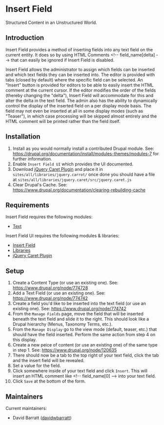 # Insert Field

Structured Content in an Unstructured World.

## Introduction
Insert Field provides a method of inserting fields into any text field on the
current entity. It does so by using HTML Comments
&lt;!-- field_name[delta] --&gt;
that can easily be ignored if Insert Field is disabled.

Insert Field allows the administrator to assign which fields can be inserted
and which text fields they can be inserted into. The editor is provided with
tabs (closed by default) where the specific field can be selected. An "Insert"
button is provided for editors to be able to easily insert the HTML comment at
the current cursor. If the editor modifies the order of the fields (thereby
changing the "delta"), Insert Field will accommodate for this and alter the
delta in the text field. The admin also has the ability to dynamically control
the display of the inserted field on a per display mode basis. The field may
not even be inserted at all in some display modes (such as "Teaser"), in which
case processing will be skipped almost entirely and the HTML comment will be
printed rather than the field itself.

## Installation
1. Install as you would normally install a contributed Drupal module.
   See: https://drupal.org/documentation/install/modules-themes/modules-7
for further information.
2. Enable `Insert Field UI` which provides the UI documented.
3. Download [jQuery Caret Plugin](https://github.com/acdvorak/jquery.caret/) and
   place it in `sites/all/libraries/jquery.carrot/` once done you should have a
   file at `sites/all/libraries/jquery.caret/src/jquery.caret.js`
4. Clear Drupal's Cache.
   See: https://www.drupal.org/documentation/clearing-rebuilding-cache


## Requirements
Insert Field requires the following modules:
* [Text](https://www.drupal.org/documentation/modules/text)

Insert Field UI requires the following modules & libraries:
* [Insert Field](https://www.drupal.org/project/insert_field)
* [Libraries](https://www.drupal.org/project/libraries)
* [jQuery Caret Plugin](https://github.com/acdvorak/jquery.caret/)


## Setup
1. Create a Content Type (or use an existing one).
   See: https://www.drupal.org/node/774728
2. Add a Text Field (or use an existing one).
   See: https://www.drupal.org/node/774742
3. Create a field you'd like to be inserted into the text field (or use an
   existing one).
   See: https://www.drupal.org/node/774742
4. From the `Manage Fields` page, move the field that will be inserted beneath
   the text field and slide it to the right. This should look like a Drupal
   hierarchy (Menus, Taxonomy Terms, etc.).
5. From the `Manage Display` go to the view mode (default, teaser, etc.) that
   should have the field inserted. Perform the same action from step 4 on this
   display.
6. Create a new peice of content (or use an existing one) of the same type in
   step 1.
   See: https://www.drupal.org/node/120635
7. There should now be a tab to the top right of your text field, click the tab
   and the insert field will be revealed.
8. Set a value for the field.
9. Click somewhere inside of your text field and click `Insert`. This will
   insert an HTML comment like &lt;!-- field_name[0] --&gt; into your text
   field.
10. Click `Save` at the bottom of the form.

## Maintainers
Current maintainers:
* David Barratt ([davidwbarratt](https://www.drupal.org/u/davidwbarratt))
